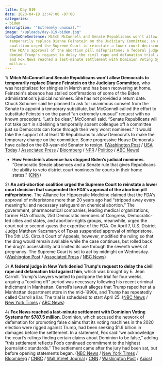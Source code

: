```yaml
---
title: Day 819
date: 2023-04-18 13:47:00 -07:00
categories:
- biden
description: '"Extremely unusual."'
image: "/uploads/day-819-biden.jpg"
todayInOneSentence: Mitch McConnell and Senate Republicans won't allow Democrats to
  temporarily replace Dianne Feinstein on the Judiciary Committee; an anti-abortion
  coalition urged the Supreme Court to reinstate a lower court decision that suspended
  the FDA's approval of the abortion pill mifepristone; a federal judge in New York
  denied Trump's request to delay the civil rape and defamation trial against him;
  and Fox News reached a last-minute settlement with Dominion Voting Systems for $787.5
  million.
---
```


1/ **Mitch McConnell and Senate Republicans won't allow Democrats to temporarily replace Dianne Feinstein on the Judiciary Committee**, who was hospitalized for shingles in March and has been recovering at home. Feinstein's absence has stalled confirmations of some of the Biden administration's judicial nominees. She has not provided a return date. Chuck Schumer said he planned to ask for unanimous consent from the Senate to appoint a temporary substitute, but McConnell called the effort to substitute Feinstein on the panel “an extremely unusual” request with no known precedent. “Let’s be clear,” McConnell said. “Senate Republicans will not take part in sidelining a temporarily absent colleague off a committee just so Democrats can force through their very worst nominees.” It would take the support of at least 10 Republicans to allow Democrats to make the temporary change on the committee. Some progressive House Democrats have called on the 89-year-old Senator to resign. ([Washington Post](https://www.washingtonpost.com/politics/2023/04/18/mcconnell-feinstein-replace-judiciary-committee/) / [USA Today](https://www.usatoday.com/story/news/politics/2023/04/18/mcconnell-will-not-temporarily-replace-feinstein/11688020002/) / [Associated Press](https://apnews.com/article/feinstein-mcconnell-judiciary-temporary-replacement-66d8a1614e962ccfb7c9252c0ccf2a96) / [Bloomberg](https://www.bloomberg.com/news/articles/2023-04-18/mitch-mcconnell-opposes-replacing-ailing-dianne-feinstein-on-senate-judiciary?sref=MIBMEEoj) / [NPR](https://www.npr.org/2023/04/18/1170624504/mcconnell-says-republicans-will-block-effort-to-replace-feinstein-on-judiciary-p) / [Politico](https://www.politico.com/news/2023/04/17/dianne-feinstein-judiciary-committee-00092360) / [ABC News](https://abcnews.go.com/Politics/mcconnell-makes-clear-gop-support-replacing-feinstein-judiciary/story?id=98664547))

* **How Feinstein’s absence has stopped Biden’s judicial nominees**. "Democratic Senate absences and a Senate rule that gives Republicans the ability to veto district court nominees for courts in their home states." ([CNN](https://www.cnn.com/2023/04/10/politics/biden-judges-senate-blue-slips-absences/index.html))

2/ **An anti-abortion coalition urged the Supreme Court to reinstate a lower court decision that suspended the FDA's approval of the abortion pill mifepristone**. The Alliance for Hippocratic Medicine claimed that the FDA's approval of mifepristone more than 20 years ago had “stripped away every meaningful and necessary safeguard on chemical abortion.” The government, pharmaceutical companies, leading medical organizations, former FDA officials, 250 Democratic members of Congress, Democratic-led cities and states, and abortion-rights groups, meanwhile, urged the court not to second-guess the expertise of the FDA. On April 7, U.S. District Judge Matthew Kacsmaryk of Texas suspended approval of mifepristone. The 5th U.S. Circuit Court of Appeals, however, modified the ruling so that the drug would remain available while the case continues, but rolled back the drug's accessibility and limited its use through the seventh week of pregnancy. The Supreme Court is set to act by midnight on Wednesday. ([Washington Post](https://www.washingtonpost.com/politics/2023/04/18/supreme-court-abortion-pill-mifepristone/) / [Associated Press](https://apnews.com/article/supreme-court-mifepristone-abortion-drug-3855bb5d5c791e4c0465958bae94519e) / [NBC News](https://www.nbcnews.com/politics/supreme-court/anti-abortion-coalition-asks-supreme-court-restrict-mifepristone-rcna80090))

3/ **A federal judge in New York denied Trump's request to delay the civil rape and defamation trial against him**, which was brought by E. Jean Carroll. Trump's lawyers wanted to postpone the trial for four weeks, arguing a "cooling off" period was necessary following his recent criminal indictment in Manhattan. Carroll’s lawsuit alleges that Trump raped her at a Manhattan department store in the mid-1990s, and Trump has repeatedly called Carroll a liar. The trial is scheduled to start April 25. ([NBC News](https://www.nbcnews.com/politics/donald-trump/judge-denies-trumps-bid-delay-civil-rape-trial-rcna80014) / [New York Times](https://www.nytimes.com/2023/04/17/nyregion/trump-rape-trial-e-jean-carroll.html) / [ABC News](https://abcnews.go.com/US/judge-denies-trumps-request-delay-jean-carroll-defamation/story?id=98635729))

4/ **Fox News reached a last-minute settlement with Dominion Voting Systems for $787.5 million**. Dominion, which accused the network of defamation for promoting false claims that its voting machines in the 2020 election were rigged against Trump, had been seeking $1.6 billion in damages before the settlement. In a statement, Fox said “we acknowledge the court’s rulings finding certain claims about Dominion to be false,” adding "this settlement reflects Fox’s continued commitment to the highest journalistic standards.” The settlement came after the jury had been sat, but before opening statements began. ([NBC News](https://www.nbcnews.com/media/fox-news-settles-dominion-defamation-lawsuit-rcna80285) / [New York Times](https://www.nytimes.com/live/2023/04/18/business/fox-news-dominion-trial) / [Bloomberg](https://www.bloomberg.com/news/articles/2023-04-18/fox-agrees-to-settle-dominion-lawsuit-over-election-fraud-claims?sref=MIBMEEoj) / [CNBC](https://www.cnbc.com/2023/04/18/fox-news-and-dominion-settle-election-defamation-lawsuit-judge-says.html) / [Wall Street Journal](https://www.wsj.com/articles/fox-news-dominion-defamation-trial-set-to-begin-d5c7293a?mod=hp_lead_pos4) / [CNN](https://www.cnn.com/business/live-news/fox-news-dominion-trial-04-18-23/index.html) / [Washington Post](https://www.washingtonpost.com/media/2023/04/18/dominion-fox-trial/) / [Axios](https://www.axios.com/2023/04/18/fox-news-settles-dominion-lawsuit))